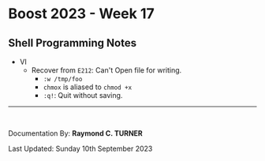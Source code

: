 # Boost 2023 - Week 17

## Shell Programming Notes

* VI
    * Recover from `E212`: Can't Open file for writing.
        - `:w /tmp/foo`
        - `chmox` is aliased to `chmod +x` 
        - `:q!`: Quit without saving.



---

</br>

Documentation By: **Raymond C. TURNER**

Last Updated: Sunday 10th September 2023